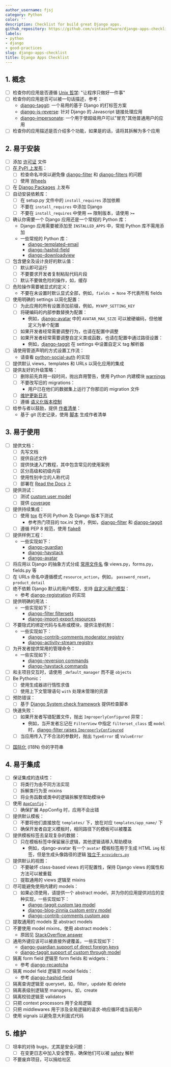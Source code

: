 ```yaml
---
author_username: fjsj
category: Python
color: ''
description: Checklist for build great Django apps.
github_repository: https://github.com/vintasoftware/django-apps-checklist
labels:
- python
- django
- good-practices
slug: django-apps-checklist
title: Django Apps Checklist
---
```

## 1. 概念
  * [ ] 检查你的应用是否遵循 [Unix 哲学](https://zh.wikipedia.org/wiki/Unix%E5%93%B2%E5%AD%A6): "让程序只做好一件事"
  * [ ] 检查你的应用是否可以被一句话描述，参考：
    * [django-taggit](https://github.com/alex/django-taggit): 一个易用的基于 Django 的打标签方案
    * [django-js-reverse](https://github.com/ierror/django-js-reverse): 针对 Django 的 Javascript 链接处理应用
    * [django-impersonate](https://bitbucket.org/petersanchez/django-impersonate): 一个用于使超级用户可以"冒充"其他普通用户的应用
  * [ ] 检查你的应用描述是否介绍多个功能，如果是的话，请将其拆解为多个应用

## 2. 易于安装
  * [ ] 添加 [许可证](https://choosealicense.com/) 文件
  * [ ] [在 PyPI 上发布](https://packaging.python.org/distributing/)：
    * [ ] 检查命名冲突以避免像 [django-filter](https://pypi.python.org/pypi/django-filter) 和 [django-filters](https://pypi.python.org/pypi/django-filters) 的问题
    * [ ] 使用 [Wheels](https://packaging.python.org/distributing/#wheels)
  * [ ] 在 [Django Packages](https://djangopackages.org/) 上发布
  * [ ] 自动安装依赖库：
    * [ ] 在 setup.py 文件中的 `install_requires` 添加依赖
    * [ ] 不要在 `install_requires` 中添加 Django
    * [ ] 不要在 `install_requires` 中使用 `==` 限制版本，请使用 `>=`
  * [ ] 确认你需要一个 Django 应用还是一个常规的 Python 库：
    * Django 应用需要被添加至 `INSTALLED_APPS` 中，常规 Python 库不需用添加
    * 一些常规的 Python 库：
      * [django-templated-email](https://github.com/vintasoftware/django-templated-email)
      * [django-hashid-field](https://github.com/nshafer/django-hashid-field)
      * [django-downloadview](https://github.com/benoitbryon/django-downloadview)
  * [ ] 包含健全及设计良好的默认值：
    * [ ] 默认即可运行
    * [ ] 不要要求开发者复制粘贴代码片段
    * [ ] 默认不要做危险的操作，如，缓存
  * [ ] 危险操作需要被显式的定义：
    * 不要在未设置时默认显式全部，例如，`fields = None` 不代表所有 fields
  * [ ] 使用明确的 settings 以简化配置：
    * [ ] 为此应用的所有设置添加前缀，例如，`MYAPP_SETTING_KEY`
    * [ ] 将硬编码的内部参数替换为配置：
      * 例如，[django-avatar](http://django-avatar.readthedocs.io/en/latest/#AVATAR_MAX_SIZE) 中的 `AVATAR_MAX_SIZE` 可以被硬编码，但他被定义为单个配置
    * [ ] 如果开发者经常需要调整行为，也请在配置中调整
    * [ ] 如果开发者经常需要调整自定义类或函数，也请在配置中通过路径设置：
      * 例如，[django-taggit](https://django-taggit.readthedocs.io/en/latest/custom_tagging.html#using-a-custom-tag-string-parser) 在 settings 中设置自定义 tag 解析器
  * [ ] 请使用管道声明的方式设置工作流：
    * 请查看 [python-social-auth](http://python-social-auth-docs.readthedocs.io/en/latest/configuration/django.html#personalized-configuration) 的实现
  * [ ] 提供默认 views，templates 和 URLs 以简化应用的集成
  * [ ] 提供友好的升级策略：
    * [ ] 删除前先弃用一段时间，抛出弃用警告，使用 Python 内建模块 [warnings](https://docs.python.org/3/library/warnings.html)
    * [ ] 不要改写旧的 migrations：
      * 用户已在他们的数据集上运行了你那旧的 migration 文件
    * [ ] [维护更新日志](http://keepachangelog.com/)
    * [ ] 遵循 [语义化版本控制](http://semver.org/)
  * [ ] 给参与者以鼓励，提供 [作者清单](https://github.com/django/django/blob/master/AUTHORS)：
    * 基于 git 历史记录，使用 [脚本](https://kev.inburke.com/kevin/easy-maintenance-of-your-authors-file/) 生成作者清单

## 3. 易于使用
  * [ ] 提供文档：
    * [ ] 先写文档
    * [ ] 提供自述文件
    * [ ] 提供快速入门教程，其中包含常见的使用案例
    * [ ] 区分高级和初级内容
    * [ ] 使用性别中立的人称代词
    * [ ] 部署在 [Read the Docs](http://readthedocs.org/) 上
  * [ ] 提供测试：
    * [ ] 测试 [custom user model](https://docs.djangoproject.com/en/dev/topics/auth/customizing/#specifying-a-custom-user-model)
    * [ ] 提供 [coverage](http://coverage.readthedocs.io/en/latest/)
  * [ ] 提供持续集成：
    * [ ] 使用 [tox](https://tox.readthedocs.io/en/latest/) 在不同 Python 及 Django 版本下测试
      * 参考热门项目的 tox.ini 文件，例如，[django-filter](https://github.com/carltongibson/django-filter/blob/develop/tox.ini) 和 [django-taggit](https://github.com/alex/django-taggit/blob/master/tox.ini)
    * [ ] 遵循 PEP 8 规范，使用 [flake8](https://gitlab.com/pycqa/flake8)
  * [ ] 提供样例工程：
    * 一些实现如下：
      * [django-guardian](https://github.com/django-guardian/django-guardian/tree/devel/example_project)
      * [django-haystack](https://github.com/django-haystack/django-haystack/tree/master/example_project)
      * [django-avatar](https://github.com/grantmcconnaughey/django-avatar/tree/master/test_proj)
  * [ ] 将应用以 Django 的抽象方式分成 [常用文件名](https://gist.github.com/fjsj/65ecfec09cfd2a684d53294d01677b9b) 像 views.py，forms.py，fields.py 等
  * [ ] 在 URLs 命名中遵循模式 `resource_action`，例如， `password_reset`， `product_detail`
  * [ ] 绝不依赖 Django 默认的用户模型，支持 [自定义用户模型](https://docs.djangoproject.com/en/dev/topics/auth/customizing/#specifying-a-custom-user-model)：
    * 参考 [django-registration](http://django-registration.readthedocs.io/en/latest/custom-user.html) 的实现
  * [ ] 提供明确的用法：
    * 一些实现如下：
      * [django-filter filtersets](https://django-filter.readthedocs.io/en/develop/guide/usage.html#generating-filters-with-meta-fields)
      * [django-import-export resources](http://django-import-export.readthedocs.io/en/latest/getting_started.html#advanced-data-manipulation)
  * [ ] 不要隐式的绑定代码与名称或模块，提供注册机制：
    * 一些实现如下：
      * [django-contrib-comments moderator registry](http://django-contrib-comments.readthedocs.io/en/latest/moderation.html#module-django_comments.moderation)
      * [django-activity-stream registry](http://django-activity-stream.readthedocs.io/en/latest/configuration.html)
  * [ ] 为开发者提供常用的管理命令：
    * 一些实现如下：
      * [django-reversion commands](http://django-reversion.readthedocs.io/en/latest/commands.html)
      * [django-haystack commands](http://django-haystack.readthedocs.io/en/latest/tutorial.html)
  * [ ] 和主项目交互时，请使用 `_default_manager` 而不是 `objects`
  * [ ] Be Pythonic：
    * [ ] 使用生成器进行惰性求值
    * [ ] 使用上下文管理语句 `with` 处理未管理的资源
  * [ ] 预防错误：
    * [ ] 基于 [Django System check framework](https://docs.djangoproject.com/en/dev/topics/checks/) 提供检查脚本
  * [ ] 快速失败：
    * [ ] 如果开发者写错配置文件，抛出 `ImproperlyConfigured` 异常：
      * 例如，当开发者忘记在 `FilterView` 中指定 `filterset_class` 或 `model` 时，[django-filter raises `ImproperlyConfigured`](https://github.com/carltongibson/django-filter/blob/0883cb6b25cd3bb2fa337fb9c54f0a3d2159f676/django_filters/views.py#L18-L28)
    * [ ] 当应用传入了不合法的参数时，抛出 `TypeError` 或 `ValueError`

- [ ] [国际化](https://docs.djangoproject.com/en/dev/topics/i18n/translation/) (I18N) 你的字符串

## 4. 易于集成
  * [ ] 保证集成的连续性：
    * [ ] 将类行为由不同方法实现
    * [ ] 拆解类行为至 mixins
    * [ ] 将业务函数或类中的逻辑拆解至帮助模块中
  * [ ] 使用 [`AppConfig`](https://docs.djangoproject.com/en/dev/ref/applications/)：
    * [ ] 确保扩展 AppConfig 时，应用不会出错
  * [ ] 提供默认模板：
    * [ ] 不要将他们直接放在 `templates/` 下，放在对应 `templates/app_name/` 下
    * [ ] 确保开发者自定义模板时，相同路径下的模板可以被覆盖
  * [ ] 提供模板标签去呈现复杂的数据：
    * [ ] 只在模板标签中保留展示逻辑，其他逻辑请移入帮助模块
      * 例如，django-avatar 有一个 `avatar` 模板标签用于生成 HTML `img` 标签，但是生成头像路径的逻辑 [独立于 `providers.py`](https://github.com/grantmcconnaughey/django-avatar/blob/master/avatar/providers.py)
  * [ ] 提供默认的视图：
    * [ ] 不要破坏 class-based views 的可配置性，保持 Django views 的属性和方法可以被重载
    * [ ] 提取通用的 views 逻辑至 mixins
  * [ ] 尽可能避免使用内建的 models：
    * [ ] 如果必须使用，请提供一个 abstract model，并为你的应用提供对应的变种实现，一些实现如下：
      * [django-taggit custom tag model](https://django-taggit.readthedocs.io/en/latest/custom_tagging.html#custom-tag)
      * [django-blog-zinnia custom entry model](http://docs.django-blog-zinnia.com/en/develop/how-to/extending_entry_model.html)
      * [django-contrib-comments custom app](https://django-contrib-comments.readthedocs.io/en/latest/custom.html)
  * [ ] 提取通用的 models 至 abstract models
  * [ ] 不要使用 model mixins，使用 abstract models：
    * 原因见 [StackOverflow answer](http://stackoverflow.com/a/25817237/145349)
  * [ ] 通用外键应该可以被直接外键覆盖，一些实现如下：
    * [django-guardian support of direct foreign keys](http://django-guardian.readthedocs.io/en/latest/userguide/performance.html#direct-foreign-keys)
    * [django-taggit support of custom through model](https://django-taggit.readthedocs.io/en/latest/custom_tagging.html#custom-foreignkeys)
  * [ ] 隔离 form field 逻辑至 form fields 和 widgets：
    * 参考 [django-recaptcha](https://github.com/praekelt/django-recaptcha)
  * [ ] 隔离 model field 逻辑至 model fields：
    * 参考 [django-hashid-field](https://github.com/nshafer/django-hashid-field)
  * [ ] 隔离查询逻辑至 queryset，如，filter，update 和 delete
  * [ ] 隔离表级别逻辑至 managers，如，create
  * [ ] 隔离校验逻辑至 validators
  * [ ] 只把 context processors 用于全局逻辑
  * [ ] 只把 middlewares 用于涉及全局逻辑的请求-响应循环或当前用户
  * [ ] 使用 signals 以避免意大利面式代码

## 5. 维护
  * [ ] 坦率的对待 bugs，尤其是安全问题：
    * [ ] 在变更日志中加入安全警告，确保他们可以被 [safety](https://github.com/pyupio/safety) 解析
  * [ ] 不要废弃项目，可以捐给社区
